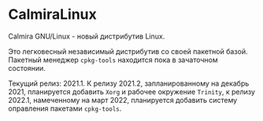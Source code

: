 # CalmiraLinux
Calmira GNU/Linux - новый дистрибутив Linux.

Это легковесный независимый дистрибутив со своей пакетной базой.
Пакетный менеджер `cpkg-tools` находится пока в зачаточном состоянии.

Текущий релиз: 2021.1. К релизу 2021.2, запланированному на декабрь 2021, планируется добавить `Xorg` и рабочее окружение `Trinity`, к релизу 2022.1, намеченному на март 2022, планируется добавить систему оправления пакетами `cpkg-tools`.
